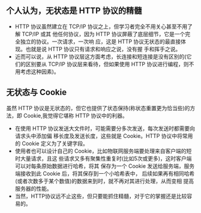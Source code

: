 
## 个人认为，无状态是 HTTP 协议的精髓
- HTTP 协议虽然建立在 TCP/IP 协议之上，但学习者完全不用关心甚至不用了解 TCP/IP 或其
  他任何协议，因为 HTTP 协议屏蔽了底层细节，它是一个完全独立的协议。一次请求，一次响
  应，这是 HTTP 协议无状态的最直接体现。也就是说 HTTP 协议只有请求和响应之说，没有握
  手和挥手之说。
- 近而可以说，从 HTTP 协议层这方面考虑，长连接和短连接是没有区别的(它们的区别要从
  TCP/IP 协议层来看待，但如果使用 HTTP 协议进行编程，则不用考虑这种因素)。
 
## 无状态与 Cookie
  虽然 HTTP 协议是无状态的，但它也提供了状态保持(称状态重置更为恰当些)的方法，即
  Cookie,我觉得它堪称 HTTP 协议中的利器。
- 在使用 HTTP 协议发送大文件时，可能需要分多次发送，每次发送时都需要向请求头中添加偏
  移长度及发送长度，这些就是 Cookie。HTTP 协议中将常用的 Cookie 定义为了关键字段。
- 使用者也可以设计自己的 Cookie，比如物联网服务端要处理来自客户端的短时大量请求，且这
  些请求又多有聚集性重复时(比如5次或更多)，这时客户端可以对每条原始数据进行哈希，将其
  保存为一个 Cookie 发送给服务端，服务端接收到此 Cookie 后，将其保存到一个小哈希表中，
  后续如果再有相同哈希(或者次数多于某个数值)的数据来到时，就不再对其进行处理，从而变相
  提高服务器的性能。
- 当然，HTTP协议远不止这些，但只要能抓住精髓，对于它的掌握还是比较容易的。